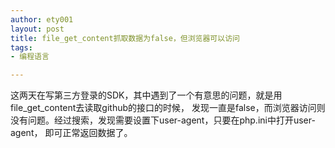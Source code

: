 ```yaml
---
author: ety001
layout: post
title: file_get_content抓取数据为false，但浏览器可以访问
tags:
- 编程语言

---
```


这两天在写第三方登录的SDK，其中遇到了一个有意思的问题，就是用file_get_content去读取github的接口的时候，
发现一直是false，而浏览器访问则没有问题。经过搜索，发现需要设置下user-agent，只要在php.ini中打开user-agent，
即可正常返回数据了。

